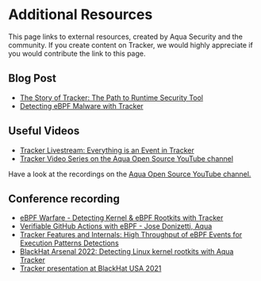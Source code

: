 # Additional Resources

This page links to external resources, created by Aqua Security and the community. If you create content on Tracker, we would highly appreciate if you would contribute the link to this page.

## Blog Post
* [The Story of Tracker: The Path to Runtime Security Tool](https://blog.khulnasoft.com/open-source-container-runtime-security)
* [Detecting eBPF Malware with Tracker](https://blog.khulnasoft.com/detecting-ebpf-malware-with-tracker)

## Useful Videos

* [Tracker Livestream: Everything is an Event in Tracker](https://www.youtube.com/live/keqVe4d71uk?feature=share)
* [Tracker Video Series on the Aqua Open Source YouTube channel](https://www.youtube.com/watch?v=ddkTX9vAHqE&list=PLRdPssLrT8d2Jp71pkgDTjq2fm_8P7Nqk)

Have a look at the recordings on the [Aqua Open Source YouTube channel.](https://www.youtube.com/channel/UCZd5NF4XJRaU-yfextsY-pw)

## Conference recording

* [eBPF Warfare - Detecting Kernel & eBPF Rootkits with Tracker](https://youtu.be/0MjVan5lQd0)
* [Verifiable GitHub Actions with eBPF - Jose Donizetti, Aqua](https://www.youtube.com/watch?v=6vNt9JMU9p4) 
* [Tracker Features and Internals: High Throughput of eBPF Events for Execution Patterns Detections](https://youtu.be/xdEVGT5vAIM)
* [BlackHat Arsenal 2022: Detecting Linux kernel rootkits with Aqua Tracker](https://youtu.be/EATX8g3sh-0)
* [Tracker presentation at BlackHat USA 2021](https://youtu.be/LXP2tdBPNj8)